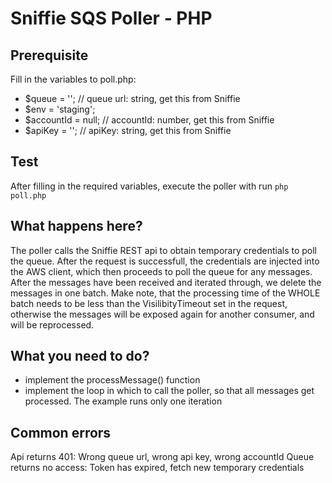 # Sniffie SQS Poller - PHP

## Prerequisite
Fill in the variables to poll.php: 

- $queue = ''; // queue url: string, get this from Sniffie
- $env = 'staging';
- $accountId = null; // accountId: number, get this from Sniffie
- $apiKey = ''; // apiKey: string, get this from Sniffie

## Test
After filling in the required variables, execute the poller with run `php poll.php`


## What happens here?
The poller calls the Sniffie REST api to obtain temporary credentials to poll the queue. After the request is successfull, the credentials are injected into the AWS client, which then proceeds to poll the queue for any messages. After the messages have been received and iterated through, we delete the messages in one batch. Make note, that the processing time of the WHOLE batch needs to be less than the VisilibityTimeout set in the request, otherwise the messages will be exposed again for another consumer, and will be reprocessed. 

## What you need to do?
* implement the processMessage() function
* implement the loop in which to call the poller, so that all messages get processed. The example runs only one iteration

## Common errors
Api returns 401: Wrong queue url, wrong api key, wrong accountId
Queue returns no access: Token has expired, fetch new temporary credentials
